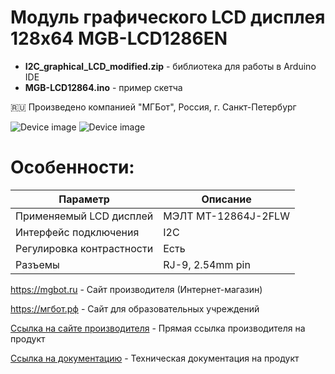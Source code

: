 # Модуль графического LCD дисплея 128x64 MGB-LCD1286EN 

- **I2C_graphical_LCD_modified.zip** - библиотека для работы в Arduino IDE
- **MGB-LCD12864.ino** - пример скетча

🇷🇺 Произведено компанией "МГБот", Россия, г. Санкт-Петербург

![Device image](https://books.mgbot.ru/images/MGB-LCD12864.PNG)
![Device image](https://books.mgbot.ru/images/MGB-LCD12864_2.PNG)
# Особенности:

| Параметр    | Описание |
| ----------- | -----------|
| Применяемый LCD дисплей   | МЭЛТ MT-12864J-2FLW|
| Интерфейс подключения       | I2C |
| Регулировка контрастности     | Есть|
| Разъемы     | RJ-9, 2.54mm pin|

https://mgbot.ru  - Сайт производителя (Интернет-магазин)

https://мгбот.рф  - Сайт для образовательных учреждений

[Ссылка на сайте производителя](https://mgbot.ru/catalog/moduli/modul_graficheskogo_lcd_displeya_mgb_lcd1286en_128x64_razem_rj_9/) - Прямая ссылка производителя на продукт

[Ссылка на документацию](https://books.mgbot.ru/devices/MGB-LCD12864.pdf) - Техническая документация на продукт